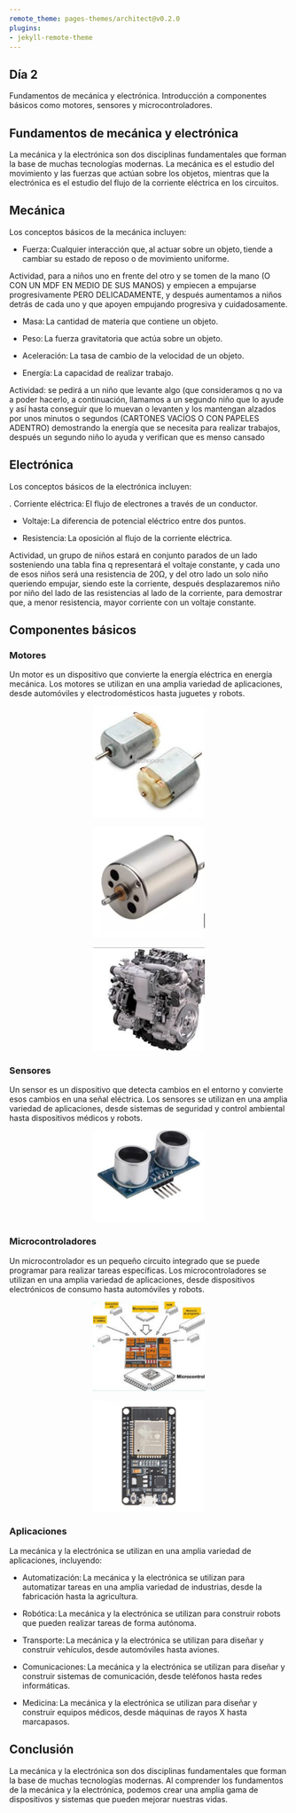 ```yaml
---
remote_theme: pages-themes/architect@v0.2.0
plugins:
- jekyll-remote-theme
---
```


## Día 2 

Fundamentos de mecánica y electrónica. Introducción a componentes básicos como motores, sensores y microcontroladores. 

## Fundamentos de mecánica y electrónica 

La mecánica y la electrónica son dos disciplinas fundamentales que forman la base de muchas tecnologías modernas. La mecánica es el estudio del movimiento y las fuerzas que actúan sobre los objetos, mientras que la electrónica es el estudio del flujo de la corriente eléctrica en los circuitos. 

## Mecánica 

Los conceptos básicos de la mecánica incluyen: 

- Fuerza: Cualquier interacción que, al actuar sobre un objeto, tiende a cambiar su estado de reposo o de movimiento uniforme. 

Actividad, para a niños uno en frente del otro y se tomen de la mano (O CON UN MDF EN MEDIO DE SUS MANOS) y empiecen a empujarse progresivamente PERO DELICADAMENTE, y después aumentamos a niños detrás de cada uno y que apoyen empujando progresiva y cuidadosamente. 

- Masa: La cantidad de materia que contiene un objeto. 

- Peso: La fuerza gravitatoria que actúa sobre un objeto. 

- Aceleración: La tasa de cambio de la velocidad de un objeto. 

- Energía: La capacidad de realizar trabajo.  

Actividad: se pedirá a un niño que levante algo (que consideramos q no va a poder hacerlo, a continuación, llamamos a un segundo niño que lo ayude y así hasta conseguir que lo muevan o levanten y los mantengan alzados por unos minutos o segundos (CARTONES VACÍOS O CON PAPELES ADENTRO)   demostrando la energía que se necesita para realizar trabajos, después un segundo niño lo ayuda y verifican que es menso cansado                                                                                                
## Electrónica 

Los conceptos básicos de la electrónica incluyen: 

. Corriente eléctrica: El flujo de electrones a través de un conductor. 

- Voltaje: La diferencia de potencial eléctrico entre dos puntos. 

- Resistencia: La oposición al flujo de la corriente eléctrica. 

Actividad, un grupo de niños estará en conjunto parados de un lado sosteniendo una tabla fina q representará el voltaje constante, y cada uno de esos niños será una resistencia de 20Ω, y del otro lado un solo niño queriendo empujar, siendo este la corriente, después desplazaremos niño por niño del lado de las resistencias al lado de la corriente, para demostrar que, a menor resistencia, mayor corriente con un voltaje constante. 

## Componentes básicos 

### Motores 

Un motor es un dispositivo que convierte la energía eléctrica en energía mecánica. Los motores se utilizan en una amplia variedad de aplicaciones, desde automóviles y electrodomésticos hasta juguetes y robots.  


<p align="center">
  <img src="../Imagenes/Imagen17_2.png" alt="Imagen17_2" width="40%">
</p>

<p align="center">
  <img src="../Imagenes/Imagen18_2.png" alt="Imagen18_2" width="40%">
</p>

<p align="center">
  <img src="../Imagenes/Imagen19_2.png" alt="Motor" width="40%">
</p> 

### Sensores 

Un sensor es un dispositivo que detecta cambios en el entorno y convierte esos cambios en una señal eléctrica. Los sensores se utilizan en una amplia variedad de aplicaciones, desde sistemas de seguridad y control ambiental hasta dispositivos médicos y robots. 

<p align="center">
  <img src="../Imagenes/Imagen20_2.png" alt="Sensor" width="40%">
</p> 


### Microcontroladores 

Un microcontrolador es un pequeño circuito integrado que se puede programar para realizar tareas específicas. Los microcontroladores se utilizan en una amplia variedad de aplicaciones, desde dispositivos electrónicos de consumo hasta automóviles y robots. 

<p align="center">
  <img src="../Imagenes/Imagen21_2.png" alt="Imagen21_2" width="40%">
</p> 

<p align="center">
  <img src="../Imagenes/Imagen22_2.png" alt="Microcontrolador " width="40%">
</p> 

### Aplicaciones 

La mecánica y la electrónica se utilizan en una amplia variedad de aplicaciones, incluyendo: 

- Automatización: La mecánica y la electrónica se utilizan para automatizar tareas en una amplia variedad de industrias, desde la fabricación hasta la agricultura. 

- Robótica: La mecánica y la electrónica se utilizan para construir robots que pueden realizar tareas de forma autónoma. 

- Transporte: La mecánica y la electrónica se utilizan para diseñar y construir vehículos, desde automóviles hasta aviones. 

- Comunicaciones: La mecánica y la electrónica se utilizan para diseñar y construir sistemas de comunicación, desde teléfonos hasta redes informáticas. 

- Medicina: La mecánica y la electrónica se utilizan para diseñar y construir equipos médicos, desde máquinas de rayos X hasta marcapasos. 

## Conclusión 

La mecánica y la electrónica son dos disciplinas fundamentales que forman la base de muchas tecnologías modernas. Al comprender los fundamentos de la mecánica y la electrónica, podemos crear una amplia gama de dispositivos y sistemas que pueden mejorar nuestras vidas. 